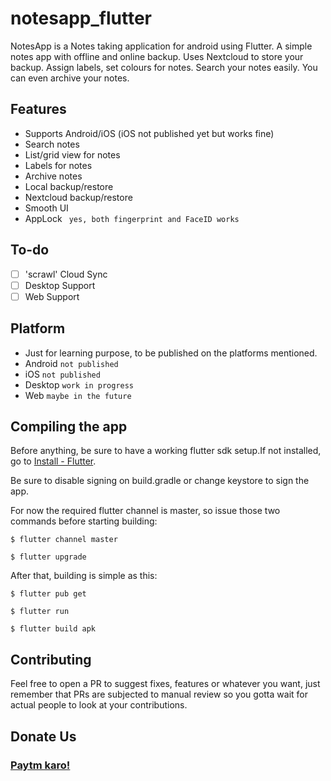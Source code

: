 # notesapp_flutter

NotesApp is a Notes taking application for android using Flutter.
A simple notes app with offline and online backup. Uses Nextcloud to store your backup. Assign labels, set colours for notes. Search your notes easily. You can even archive your notes.

## Features
- Supports Android/iOS (iOS not published yet but works fine)
- Search notes
- List/grid view for notes
- Labels for notes
- Archive notes
- Local backup/restore
- Nextcloud backup/restore
- Smooth UI
- AppLock ``` yes, both fingerprint and FaceID works```

## To-do
- [ ] 'scrawl' Cloud Sync
- [ ] Desktop Support
- [ ] Web Support

## Platform
- Just for learning purpose, to be published on the platforms mentioned.
- Android ```not published```
- iOS ```not published```
- Desktop ```work in progress```
- Web ```maybe in the future```

## Compiling the app
Before anything, be sure to have a working flutter sdk setup.If not installed, go to [Install - Flutter](https://docs.flutter.dev/get-started/install).

Be sure to disable signing on build.gradle or change keystore to sign the app.

For now the required flutter channel is master, so issue those two commands before starting building:
```
$ flutter channel master
```
```
$ flutter upgrade
```

After that, building is simple as this:
```
$ flutter pub get
```
```
$ flutter run
```
```
$ flutter build apk
```

## Contributing

Feel free to open a PR to suggest fixes, features or whatever you want, just remember that PRs are subjected to manual review so you gotta wait for actual people to look at your contributions.

## Donate Us
### <a href= "9427490278@paytm">Paytm karo!</a>
